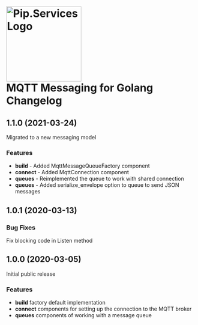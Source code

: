 # <img src="https://uploads-ssl.webflow.com/5ea5d3315186cf5ec60c3ee4/5edf1c94ce4c859f2b188094_logo.svg" alt="Pip.Services Logo" width="200"> <br/> MQTT Messaging for Golang Changelog

## <a name="1.1.0"></a> 1.1.0 (2021-03-24)

Migrated to a new messaging model

### Features
* **build** - Added MqttMessageQueueFactory component
* **connect** - Added MqttConnection component
* **queues** - Reimplemented the queue to work with shared connection
* **queues** - Added serialize_envelope option to queue to send JSON messages

## <a name="1.0.1"></a> 1.0.1 (2020-03-13)

### Bug Fixes
Fix blocking code in Listen method

## <a name="1.0.0"></a> 1.0.0 (2020-03-05)

Initial public release

### Features
* **build** factory default implementation
* **connect** components for setting up the connection to the MQTT broker
* **queues** components of working with a message queue